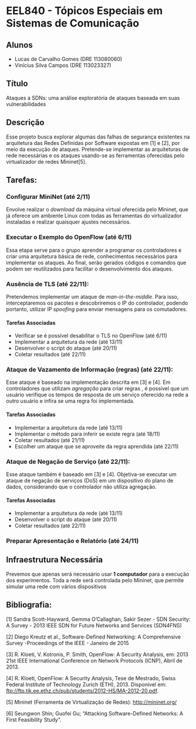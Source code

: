 # EEL840 - Tópicos Especiais em Sistemas de Comunicação

## Alunos
- Lucas de Carvalho Gomes (DRE 113080060)
- Vinícius Silva Campos (DRE 113023327)

## Título

Ataques a SDNs: uma análise exploratória de ataques baseada em suas vulnerabilidades

## Descrição

Esse projeto busca explorar algumas das falhas de segurança existentes na arquitetura das Redes Definidas por Software expostas em [1] e [2], por meio da execução de ataques. Pretende-se implementar as arquiteturas de rede necessárias e os ataques usando-se as ferramentas oferecidas pelo virtualizador de redes Mininet[5].

## Tarefas:

### Configurar MiniNet (até 2/11)
Envolve realizar o *download* da máquina virtual oferecida pelo Mininet, que já oferece um ambiente Linux com todas as ferramentas do virtualizador instaladas e realizar quaisquer ajustes necessários.

### Executar o Exemplo do OpenFlow (até 6/11)
Essa etapa serve para o grupo aprender a programar os controladores e criar uma arquitetura básica de rede, conhecimentos necessários para implementar os ataques. Ao final, serão gerados códigos e comandos que podem ser reutilizados para facilitar o desenvolvimento dos ataques.

### Ausência de TLS (até 22/11):
Pretendemos implementar um ataque de *man-in-the-middle*. Para isso, interceptaremos os pacotes e descobriremos o IP do controlador, podendo portanto, utilizar IP _spoofing_ para enviar mensagens para os comutadores.

#### Tarefas Associadas
* Verificar se é possível desabilitar o TLS no OpenFlow (até 6/11)
* Implementar a arquitetura da rede (até 13/11)
* Desenvolver o script do ataque (até 20/11)
* Coletar resultados (até 22/11)

### Ataque de Vazamento de Informação (regras) (até 22/11):
Esse ataque é baseado na implementação descrita em [3] e [4]. Em controladores que utilizam *agregação* para criar regras , é possível que um usuário verifique os tempos de resposta de um serviço oferecido na rede a outro usuário e infira se uma regra foi implementada.

#### Tarefas Associadas
* Implementar a arquitetura da rede (até 13/11)
* Implementar o método para inferir se existe regra (até 18/11)
* Coletar resultados (até 21/11)
* Escolher um ataque que se aproveite da regra aprendida (até 22/11)

### Ataque de Negação de Serviço (até 22/11):
Esse ataque também é baseado em [3] e [4]. Objetiva-se executar um ataque de negação de serviços (DoS) em um dispositivo do plano de dados, considerando que o controlador não utiliza agregação.

#### Tarefas Associadas
* Implementar a arquitetura da rede (até 13/11)
* Desenvolver o script do ataque (até 20/11)
* Coletar resultados (até 22/11)

### Preparar Apresentação e Relatório (até 24/11)

## Infraestrutura Necessária

Prevemos que apenas será necessário usar **1 computador** para a execução dos experimentos. Toda a rede será controlada pelo Mininet, que permite simular uma rede com vários dispositivos 

## Bibliografia:

[1] Sandra Scott-Hayward, Gemma O’Callaghan, Sakir Sezer - SDN Security: A
Survey - 2013 IEEE SDN for Future Networks and Services (SDN4FNS)

[2] Diego Kreutz et al., Software-Defined Networking: A Comprehensive Survey -Proceedings of the IEEE - Janeiro de 2015

[3] R. Kloeti, V. Kotronis, P. Smith, OpenFlow: A Security Analysis, em: 2013 21st IEEE International Conference on Network Protocols (ICNP), Abril de 2013.

[4] R. Kloeti, OpenFlow: A Security Analysis, Tese de Mestrado, Swiss Federal Institute of Technology Zurich (ETH), 2013. Disponível em: ftp://ftp.tik.ee.ethz.ch/pub/students/2012-HS/MA-2012-20.pdf.

[5] Mininet (Ferramenta de Virtualização de Redes): http://mininet.org/

[6] Seungwon Shin; Guofei Gu; “Attacking Software-Defined Networks: A First Feasibility Study”. 
